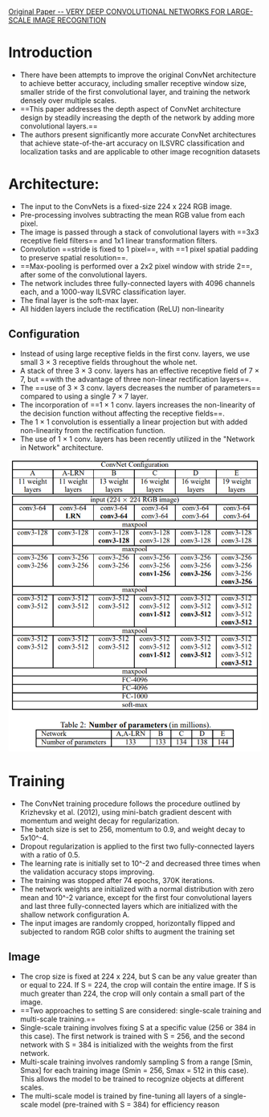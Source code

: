 [Original Paper -- VERY DEEP CONVOLUTIONAL NETWORKS FOR LARGE-SCALE IMAGE RECOGNITION](https://arxiv.org/pdf/1409.1556.pdf)
# Introduction
- There have been attempts to improve the original ConvNet architecture to achieve better accuracy, including smaller receptive window size, smaller stride of the first convolutional layer, and training the network densely over multiple scales.
- ==This paper addresses the depth aspect of ConvNet architecture design by steadily increasing the depth of the network by adding more convolutional layers.==
- The authors present significantly more accurate ConvNet architectures that achieve state-of-the-art accuracy on ILSVRC classification and localization tasks and are applicable to other image recognition datasets

# Architecture:
- The input to the ConvNets is a fixed-size 224 x 224 RGB image.
- Pre-processing involves subtracting the mean RGB value from each pixel.
- The image is passed through a stack of convolutional layers with ==3x3 receptive field filters== and 1x1 linear transformation filters.
- Convolution ==stride is fixed to 1 pixel==, with ==1 pixel spatial padding to preserve spatial resolution==.
- ==Max-pooling is performed over a 2x2 pixel window with stride 2==, after some of the convolutional layers.
- The network includes three fully-connected layers with 4096 channels each, and a 1000-way ILSVRC classification layer.
- The final layer is the soft-max layer.
- All hidden layers include the rectification (ReLU) non-linearity

## Configuration
- Instead of using large receptive fields in the first conv. layers, we use small 3 × 3 receptive fields throughout the whole net.
- A stack of three 3 × 3 conv. layers has an effective receptive field of 7 × 7, but ==with the advantage of three non-linear rectification layers==.
- The ==use of 3 × 3 conv. layers decreases the number of parameters== compared to using a single 7 × 7 layer.
- The incorporation of ==1 × 1 conv. layers increases the non-linearity of the decision function without affecting the receptive fields==.
- The 1 × 1 convolution is essentially a linear projection but with added non-linearity from the rectification function.
- The use of 1 × 1 conv. layers has been recently utilized in the "Network in Network" architecture.


 ![](image/2023-02-04-10-32-09.png)

 # Training
- The ConvNet training procedure follows the procedure outlined by Krizhevsky et al. (2012), using mini-batch gradient descent with momentum and weight decay for regularization.
- The batch size is set to 256, momentum to 0.9, and weight decay to 5x10^-4.
- Dropout regularization is applied to the first two fully-connected layers with a ratio of 0.5.
- The learning rate is initially set to 10^-2 and decreased three times when the validation accuracy stops improving.
- The training was stopped after 74 epochs, 370K iterations.
- The network weights are initialized with a normal distribution with zero mean and 10^-2 variance, except for the first four convolutional layers and last three fully-connected layers which are initialized with the shallow network configuration A.
- The input images are randomly cropped, horizontally flipped and subjected to random RGB color shifts to augment the training set

## Image
- The crop size is fixed at 224 x 224, but S can be any value greater than or equal to 224. If S = 224, the crop will contain the entire image. If S is much greater than 224, the crop will only contain a small part of the image.
- ==Two approaches to setting S are considered: single-scale training and multi-scale training.==
- Single-scale training involves fixing S at a specific value (256 or 384 in this case). The first network is trained with S = 256, and the second network with S = 384 is initialized with the weights from the first network.
- Multi-scale training involves randomly sampling S from a range [Smin, Smax] for each training image (Smin = 256, Smax = 512 in this case). This allows the model to be trained to recognize objects at different scales.
- The multi-scale model is trained by fine-tuning all layers of a single-scale model (pre-trained with S = 384) for efficiency reason